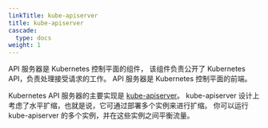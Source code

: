 ```yaml
---
linkTitle: kube-apiserver
title: kube-apiserver
cascade:
  type: docs
weight: 1
---
```


API 服务器是 Kubernetes 控制平面的组件， 该组件负责公开了 Kubernetes API，负责处理接受请求的工作。 API 服务器是 Kubernetes
控制平面的前端。

Kubernetes API
服务器的主要实现是 [kube-apiserver](https://kubernetes.io/zh-cn/docs/concepts/architecture/#kube-apiserver)。
kube-apiserver 设计上考虑了水平扩缩，也就是说，它可通过部署多个实例来进行扩缩。
你可以运行 kube-apiserver 的多个实例，并在这些实例之间平衡流量。
